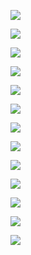 ![](https://www.nta.go.jp/tmp/6e5b11b3-77c8-4ab5-a538-9d69c557a52a/images/747e7a6be7742f5e4fc4da7aff0b38116a6b44113cb6f0675d190659e1bf6837.jpg)

![](https://www.nta.go.jp/tmp/6e5b11b3-77c8-4ab5-a538-9d69c557a52a/images/29145bd95ccb716aa8d813330ba0459c7391f8def12c481496fc3d776c512096.jpg)

![](https://www.nta.go.jp/tmp/6e5b11b3-77c8-4ab5-a538-9d69c557a52a/images/9dace988d0ae4205f36731d2857d92a56f5f3e83744408ea42e6333bf924eacc.jpg)

![](https://www.nta.go.jp/tmp/6e5b11b3-77c8-4ab5-a538-9d69c557a52a/images/919dadd4a4d67b5bc9c0e14565bbfe4ff07bcb64191b8489ae0d31a22c88faeb.jpg)

![](https://www.nta.go.jp/tmp/6e5b11b3-77c8-4ab5-a538-9d69c557a52a/images/fee12bb66a92de8bbbe163646d8e0630357cc1aa82afa031387271e65da3b8b5.jpg)

![](https://www.nta.go.jp/tmp/6e5b11b3-77c8-4ab5-a538-9d69c557a52a/images/e7ae8911ca32e8ca8c94edf325b30b5f100c8db92a5708ea33dff8d37ab68207.jpg)

![](https://www.nta.go.jp/tmp/6e5b11b3-77c8-4ab5-a538-9d69c557a52a/images/a37b1e09c664291c1aeb44af1c695877b4f276c6a10d77e1737a1e847ee8cc21.jpg)

![](https://www.nta.go.jp/tmp/6e5b11b3-77c8-4ab5-a538-9d69c557a52a/images/170450a4bb46e00cd7b641f0bd4704d4d112050099ea8e6da5ce388805914cd0.jpg)

![](https://www.nta.go.jp/tmp/6e5b11b3-77c8-4ab5-a538-9d69c557a52a/images/5dc17d30c9f930061d3b55a6b9f807617f0d9da071f4676bbac15b876027fe2c.jpg)

![](https://www.nta.go.jp/tmp/6e5b11b3-77c8-4ab5-a538-9d69c557a52a/images/5f8fb0143f0a3295214c496a7396060b23d2d5e0e22287cb56b4c782533e2b91.jpg)

![](https://www.nta.go.jp/tmp/6e5b11b3-77c8-4ab5-a538-9d69c557a52a/images/e6606ebb326b8aa9f506788bab59e785c45a0d7429304cc08e9a8544b68189a0.jpg)

![](https://www.nta.go.jp/tmp/6e5b11b3-77c8-4ab5-a538-9d69c557a52a/images/c26001c5843661d4cb1d14b000722807ab651e8740d004d20ab6b44fcdffc116.jpg)

![](https://www.nta.go.jp/tmp/6e5b11b3-77c8-4ab5-a538-9d69c557a52a/images/57536e27e3fb62663eeccb31fc5aa008e4a14948da982eb5416710b8dc61b470.jpg)